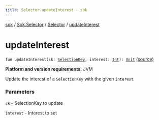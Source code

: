 ```yaml
---
title: Selector.updateInterest - sok
---
```


[sok](../../index.html) / [Sok.Selector](../index.html) / [Selector](index.html) / [updateInterest](./update-interest.html)

# updateInterest

`fun updateInterest(sk: `[`SelectionKey`](http://docs.oracle.com/javase/6/docs/api/java/nio/channels/SelectionKey.html)`, interest: `[`Int`](https://kotlinlang.org/api/latest/jvm/stdlib/kotlin/-int/index.html)`): `[`Unit`](https://kotlinlang.org/api/latest/jvm/stdlib/kotlin/-unit/index.html) [(source)](https://github.com/SeekDaSky/Sok/tree/master/jvm/sok-jvm/src/Sok/Selector/Selector.kt#L327)

**Platform and version requirements:** JVM

Update the interest of a `SelectionKey` with the given `interest`

### Parameters

`sk` - SelectionKey to update

`interest` - Interest to set